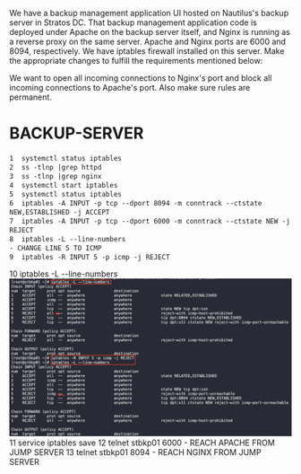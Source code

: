 We have a backup management application UI hosted on Nautilus's backup server in Stratos DC. That backup management application code is deployed under Apache on the backup server itself, and Nginx is running as a reverse proxy on the same server. Apache and Nginx ports are 6000 and 8094, respectively. We have iptables firewall installed on this server. Make the appropriate changes to fulfill the requirements mentioned below:

We want to open all incoming connections to Nginx's port and block all incoming connections to Apache's port. Also make sure rules are permanent.

BACKUP-SERVER
=============
    1  systemctl status iptables
    2  ss -tlnp |grep httpd     
    3  ss -tlnp |grep nginx
    4  systemctl start iptables
    5  systemctl status iptables
    6  iptables -A INPUT -p tcp --dport 8094 -m conntrack --ctstate NEW,ESTABLISHED -j ACCEPT
    7  iptables -A INPUT -p tcp --dport 6000 -m conntrack --ctstate NEW -j REJECT
    8  iptables -L --line-numbers                                                                    - CHANGE LINE 5 TO ICMP
    9  iptables -R INPUT 5 -p icmp -j REJECT
   10  iptables -L --line-numbers
       ![img](img/1.png)
   11  service iptables save
   12  telnet stbkp01 6000                                                                           - REACH APACHE FROM JUMP SERVER
   13  telnet stbkp01 8094                                                                           - REACH NGINX FROM JUMP SERVER
 
   


